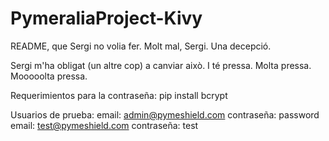 # PymeraliaProject-Kivy
README, que Sergi no volia fer. Molt mal, Sergi. Una decepció. 

Sergi m'ha obligat (un altre cop) a canviar això. I té pressa. Molta pressa. Mooooolta pressa. 

Requerimientos para la contraseña: pip install bcrypt

Usuarios de prueba:
email: admin@pymeshield.com contraseña: password
email: test@pymeshield.com contraseña: test
